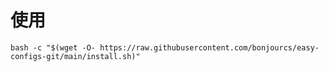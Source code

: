 # 使用

```shell
bash -c "$(wget -O- https://raw.githubusercontent.com/bonjourcs/easy-configs-git/main/install.sh)"
```
